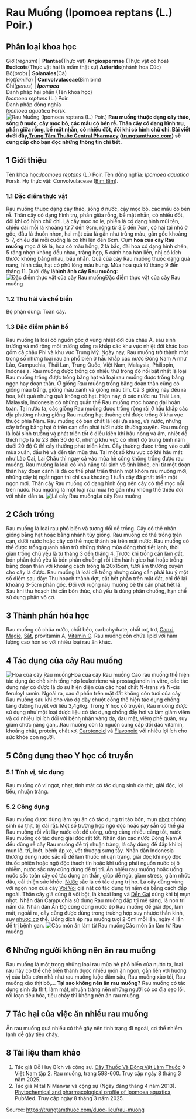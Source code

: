 # Rau Muống (Ipomoea reptans (L.) Poir.)

Phân loại khoa học  
---  
Giới(_regnum_) |  **Plantae**(Thực vật) **Angiospermae** (Thực vật có hoa) **Eudicots**(Thực vật hai lá mầm thật sự) **Asterids**(nhánh hoa Cúc)  
Bộ(_ordo_) | **Solanales**(Cà)  
Họ(_familia_) | **Convolvulaceae**(Bìm bìm)  
Chi(_genus_) | **_Ipomoea_**  
Danh pháp hai phần (Tên khoa học)  
_Ipomoea reptans_ (L.) Poir.  
Danh pháp đồng nghĩa  
_Ipomoea aquatica_ Forsk.  
![Rau Muống \(Ipomoea reptans \(L.\) Poir.\)](https://trungtamthuoc.com/images/others/rau-muong-5034.jpg)
**Rau muống thuộc dạng cây thảo, sống ở nước, cây mọc bò, các mấu có bén rễ. Thân cây có dạng hình trụ, phần giữa rỗng, bề mặt nhẵn, có nhiều đốt, đôi khi có hình chữ chi. Bài viết dưới đây,[Trung Tâm Thuốc Central Pharmacy](https://trungtamthuoc.com/ "Trung Tâm Thuốc Central Pharmacy") ([trungtamthuoc.com](https://trungtamthuoc.com/ "trungtamthuoc.com")) sẽ cung cấp cho bạn đọc những thông tin chi tiết.**
##  1 Giới thiệu
Tên khoa học:_Ipomoea reptans_ (L.) Poir.
Tên đồng nghĩa: _Ipomoea aquatica_ Forsk.
Họ thực vật: Convolvulaceae ([Bìm Bìm](https://trungtamthuoc.com/duoc-lieu/bim-bim-72 "Bìm Bìm")).
### 1.1 Đặc điểm thực vật
Rau muống thuộc dạng cây thảo, sống ở nước, cây mọc bò, các mấu có bén rễ. Thân cây có dạng hình trụ, phần giữa rỗng, bề mặt nhẵn, có nhiều đốt, đôi khi có hình chữ chi.
Lá cây mọc so le, phiến lá có dạng hình mũi tên, chiều dài mỗi lá khoảng từ 7 đến 9cm, rộng từ 3,5 đến 7cm, có hai tai nhỏ ở gốc, đầu lá thuôn nhọn, hai mặt của lá gần như trùng màu, gân gốc khoảng 5-7, chiều dài mỗi cuống lá có khi lên đến 6cm.
Cụm **hoa của cây Rau muống** mọc ở kẽ lá, hoa có màu hồng, 2 lá bắc, đài hoa có dạng hình chén, 5 răng nhọn không đều nhau, tràng hợp, 5 cánh hoa hàn liền, nhị có kích thước không bằng nhau, bầu nhẵn.
Quả của cây Rau muống thuộc dạng quả nang, hình cầu, hạt có phủ lông màu hung.
Mùa hoa quả từ tháng 9 đến tháng 11.
Dưới đây là**hình ảnh cây Rau muống:**
![Đặc điểm thực vật của cây Rau muống](https://trungtamthuoc.com/images/item/rau-muong-0.jpg)Đặc điểm thực vật của cây Rau muống
### 1.2 Thu hái và chế biến
Bộ phận dùng: Toàn cây.
### 1.3 Đặc điểm phân bố
Rau muống là loài có nguồn gốc ở vùng nhiệt đới của châu Á, sau sinh trưởng và mở rộng môi trường sống ra khắp các khu vực nhiệt đới khác bao gồm cả châu Phi và khu vực Trung Mỹ.
Ngày nay, Rau muống trở thành một trong số những loại rau ăn phổ biến ở hầu khắp các nước Đông Nam Á như Lào, Campuchia, Thái Lan, Trung Quốc, Việt Nam, Malaysia, Philippin, Indonesia.
Rau muống được trồng có nhiều thứ trong đó nổi bật nhất là loại Rau muống trắng được trồng bằng hạt và loại rau muống được trồng bằng ngọn hay đoạn thân. Ở giống Rau muống trồng bằng đoạn thân cũng có giống màu trắng, giống màu xanh và giống màu tím. Cả 3 giống này đều ra hoa, kết quả nhưng quả không có hạt.
Hiện nay, ở các nước nư Thái Lan, Malaysia, Indonesia có những quần thể Rau muống mọc hoang dại hoàn toàn.
Tại nước ta, các giống Rau muống được trồng rộng rãi ở hầu khắp các địa phương nhưng giống Rau muống hạt thường chỉ được trồng ở khu vực thuộc phía Nam.
Rau muống có bản chất là loài ưa sáng, ưa nước, nhưng cây trồng bằng hạt ở trên cạn cần phải tưới nước thường xuyên. Rau muống là loài sinh trưởng và phát triển tốt ở điều kiện khí hậu nóng và ẩm, nhiệt độ thích hợp là từ 23 đến 30 độ C, những khu vực có nhiệt độ trung bình năm dưới 20 độ C thì cây thường phát triển kém.
Cây thường được trồng vào cuối mùa xuân, đầu hè và đến tận mùa thu. Tại một số khu vực có khí hậu mát như Lào Cai, Lai Châu thì ngay cả vào mùa hè cũng không trồng được rau muống.
Rau muống là loài có khả năng tái sinh vô tính khỏe, chỉ từ một đoạn thân hay đoạn cành là đã có thể phát triển thành một khóm rau muống mới, những cây bị ngắt ngọn thì chỉ sau khoảng 1 tuần cây đã phát triển một ngọn mới. Thân cây Rau muống có dạng hình ống nên cây có thể mọc nổi trên nước.
Rau muống là một loại rau mùa hè gần như không thể thiếu đối với nhân dân ta.
![Lá cây Rau muống](https://trungtamthuoc.com/images/item/rau-muong-1.jpg)Lá cây Rau muống
##  2 Cách trồng
Rau muống là loài rau phổ biến và tương đối dễ trồng. Cây có thể nhân giống bằng hạt hoặc bằng nhánh tùy giống. Rau muống có thể trồng trên cạn, dưới nước hoặc cây có thể mọc thành bè trên mặt nước.
Rau muống có thể được trồng quanh năm trừ những tháng mùa đông thời tiết lạnh, thời gian trồng chủ yếu là từ tháng 3 đến tháng 4.
Trước khi trồng cần làm đất, bón phân (chủ yếu là bón phân chuồng) rồi tiến hành gieo hạt hoặc trồng bằng đoạn thân với khoảng cách trồng là 20x15cm, tưới ẩm thường xuyên cho cây là được.
Rau muống là loài dễ trồng nhưng cũng cần phải lưu ý một số điểm sau đây:
Thu hoạch thành đợt, cắt hết phần trên mặt đất, chỉ để lại khoảng 3-5cm phần gốc. Đối với ruộng rau muống bè thì cần phát hết lá.
Sau khi thu hoạch thì cần bón thúc, chủ yếu là dùng phân chuồng, hạn chế sử dụng phân vô cơ.
##  3 Thành phần hóa học
Rau muống có chứa nước, chất béo, carbohydrate, chất xơ, trơ, [Canxi](https://trungtamthuoc.com/hoat-chat/canxi "Canxi"), [Magie](https://trungtamthuoc.com/hoat-chat/magie "Magie"), [Sắt](https://trungtamthuoc.com/hoat-chat/sat "Sắt"), provitamin A, [Vitamin C](https://trungtamthuoc.com/hoat-chat/vitamin-c "Vitamin C"). Rau muống còn chứa lipid với hàm lượng cao hơn so với nhiều loại rau ăn khác.
##  4 Tác dụng của cây Rau muống
![Hoa của cây Rau muống](https://trungtamthuoc.com/images/item/rau-muong-2.jpg)Hoa của cây Rau muống
Cao rau muống thể hiện tác dụng ức chế sinh tổng hợp leukotriene và prostaglandin in vitro, các tác dụng này có được là do sự hiện diện của các hoạt chất N-trans và N-cis feruloyl ramin. Ngoài ra, cao ở phần trên mặt đất không còn tươi của cây Rau muống sau khi cho vào dạ dày chuột cống thể hiện tác dụng chống tăng đường huyết với liều 3,4g/kg.
Trong Y học cổ truyền, Rau muống được sử dụng như một loại dược liệu có tác dụng chống đầy hơi và làm giảm viêm và có nhiều lợi ích đối với bệnh nhân vàng da, đau mật, viêm phế quản, suy giảm chức năng gan,..Rau muống còn là nguồn cung cấp dồi dào vitamin, khoáng chất, protein, chất xơ, [Carotenoid](https://trungtamthuoc.com/hoat-chat/carotenoid "Carotenoid") và [Flavonoid](https://trungtamthuoc.com/hoat-chat/flavonoid "Flavonoid") với nhiều lợi ích cho sức khỏe con người.
##  5 Công dụng theo Y học cổ truyền
### 5.1 Tính vị, tác dụng
Rau muống có vị ngọt, nhạt, tính mát có tác dụng sinh da thịt, giải độc, lợi tiểu, nhuận tràng.
### 5.2 Công dụng
Rau muống được dùng làm rau ăn có tác dụng trị táo bón, mụn [nhọt](https://trungtamthuoc.com/bai-viet/nhot "nhọt") chóng sinh da thịt, trị đái rắt. Một số trường hợp ngộ độc hoặc say sắn có thể giã Rau muống rồi vắt lấy nước cốt để uống, uống càng nhiều càng tốt, nước Rau muống có tác dụng giải độc rất tốt.
Nhân dân các nước Đông Nam Á đều dùng rễ cây Rau muống để trị nhuận tràng, lá cây dùng để đắp khi bị mụn lở, trĩ, loét, bệnh áp xe, vết thương sưng tấy.
Nhân dân Indonesia thường dùng nước sắc rễ để làm thuốc nhuận tràng, giải độc khi ngộ độc thuốc phiện hoặc ngộ độc thạch tín hoặc khi uống phải nguồn nước bị ô nhiễm, nước sắc này cũng dùng để trị trĩ.
Ăn nhiều rau muống hoặc uống nước sắc toàn cây có tác dụng an thần, giúp dễ ngủ, giảm stress, giảm nhức đầu, cải thiện sức khỏe. [Nước](https://trungtamthuoc.com/hoat-chat/nuoc "Nước") sắc lá có tác dụng trị ho. Lá cây dùng vùng với ngọn non của cây [Vòi Voi](https://trungtamthuoc.com/duoc-lieu/cay-voi-voi "Vòi Voi") giã nát có tác dụng trị nấm da bằng cách đắp ngoài. Thân cây giã cùng ít vôi bột, lá khoai lang và [Dền Gai](https://trungtamthuoc.com/duoc-lieu/den-gai "Dền Gai") dùng khi bị mụn nhọt.
Nhân dân Campuchia sử dụng Rau muống đắp trị mê sảng, lá non trị nấm da.
Nhân dân Ấn Độ cũng dùng nước ép Rau muống để giải độc, làm mát, ngoài ra, cây cũng được dùng trong trường hợp suy nhược thần kinh, suy [nhược cơ](https://trungtamthuoc.com/bai-viet/chan-doan-va-dieu-tri-nhuoc-co "nhược cơ") thể.
Uống dịch ép rau muống tươi 2-5ml mỗi lần, ngày 4 lần để trị bệnh gan.
![Các món ăn làm từ Rau muống](https://trungtamthuoc.com/images/item/rau-muong-3.jpg)Các món ăn làm từ Rau muống
##  6 Những người không nên ăn rau muống
Rau muống là một trong những loại rau mùa hè phổ biến của nước ta, loại rau này có thể chế biến thành được nhiều món ăn ngon, gắn liền với hương vị của bữa cơm nhà như rau muống luộc dầm sấu, Rau muống xào tỏi, Rau muống xào thịt bò,...
**Tại sao không nên ăn rau muống?** Rau muống có tác dụng sinh da thịt, làm mát, nhuận tràng nên những người có cơ địa sẹo lồi, rối loạn tiêu hóa, tiêu chảy thì không nên ăn rau muống.
##  7 Tác hại của việc ăn nhiều rau muống
Ăn rau muống quá nhiều có thể gây nên tình trạng đi ngoài, cơ thể nhiễm lạnh dễ gây tiêu chảy.
##  8 Tài liệu tham khảo
  1. Tác giả Đỗ Huy Bích và cộng sự. [Cây Thuốc Và Động Vật Làm Thuốc](https://trungtamthuoc.com/bai-viet/doc-online-va-tai-mien-phi-pdf-sach-cay-thuoc-va-dong-vat-lam-thuoc-o-viet-nam "Cây Thuốc Và Động Vật Làm Thuốc") ở Việt Nam tập 2. Rau muống, trang 598-600. Truy cập ngày 8 tháng 3 năm 2025.
  2. Tác giả Mital N Manvar và cộng sự (Ngày đăng tháng 4 năm 2013). [Phytochemical and pharmacological profile of Ipomoea aquatica](https://pubmed.ncbi.nlm.nih.gov/24231393/), PubMed. Truy cập ngày 8 tháng 3 năm 2025.




Source: https://trungtamthuoc.com/duoc-lieu/rau-muong